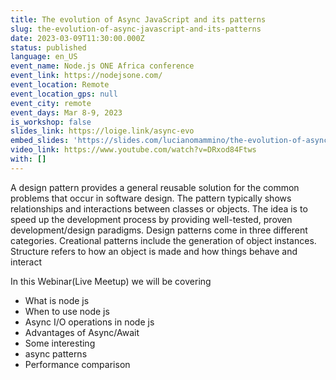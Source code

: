 ```yaml
---
title: The evolution of Async JavaScript and its patterns
slug: the-evolution-of-async-javascript-and-its-patterns
date: 2023-03-09T11:30:00.000Z
status: published
language: en_US
event_name: Node.js ONE Africa conference
event_link: https://nodejsone.com/
event_location: Remote
event_location_gps: null
event_city: remote
event_days: Mar 8-9, 2023
is_workshop: false
slides_link: https://loige.link/async-evo
embed_slides: 'https://slides.com/lucianomammino/the-evolution-of-async-javascript-and-its-patterns-nodejs-one-cape-town/embed'
video_link: https://www.youtube.com/watch?v=DRxod84Ftws
with: []
---
```


A design pattern provides a general reusable solution for the common problems that occur in software design. The pattern typically shows relationships and interactions between classes or objects. The idea is to speed up the development process by providing well-tested, proven development/design paradigms.
Design patterns come in three different categories. Creational patterns include the generation of object instances. Structure refers to how an object is made and how things behave and interact

In this Webinar(Live Meetup) we will be covering

- What is node js
- When to use node js
- Async I/O operations in node js
- Advantages of Async/Await
- Some interesting
- async patterns
- Performance comparison
